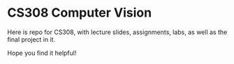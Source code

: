 # CS308 Computer Vision
Here is repo for CS308, with lecture slides, assignments, labs, as well as the final project in it.

Hope you find it helpful!
